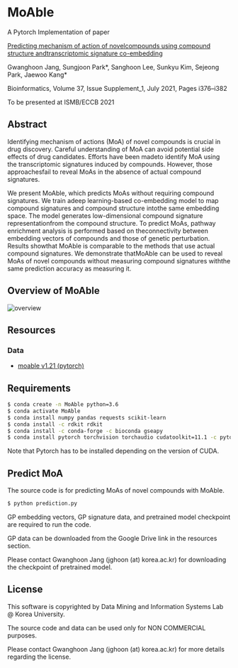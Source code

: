 # MoAble

A Pytorch Implementation of paper

[Predicting mechanism of action of novelcompounds using compound structure andtranscriptomic signature co-embedding](https://doi.org/10.1093/bioinformatics/btab275)

Gwanghoon Jang, Sungjoon Park*, Sanghoon Lee, Sunkyu Kim, Sejeong Park, Jaewoo Kang*

Bioinformatics, Volume 37, Issue Supplement_1, July 2021, Pages i376–i382

To be presented at ISMB/ECCB 2021

## Abstract

Identifying mechanism of actions (MoA) of novel compounds is crucial in drug discovery. Careful understanding of MoA can avoid potential side effects of drug candidates. Efforts have been madeto identify MoA using the transcriptomic signatures induced by compounds. However, those approachesfail to reveal MoAs in the absence of actual compound signatures.

We present MoAble, which predicts MoAs without requiring compound signatures. We train adeep learning-based co-embedding model to map compound signatures and compound structure intothe same embedding space. The model generates low-dimensional compound signature representationfrom the compound structure. To predict MoAs, pathway enrichment analysis is performed based on theconnectivity between embedding vectors of compounds and those of genetic perturbation. Results showthat MoAble is comparable to the methods that use actual compound signatures. We demonstrate thatMoAble can be used to reveal MoAs of novel compounds without measuring compound signatures withthe same prediction accuracy as measuring it.

## Overview of MoAble

![overview](https://user-images.githubusercontent.com/56992294/106699777-dbf52a80-6626-11eb-824a-cf41530380d5.png)

## Resources

### Data
- [moable v1.21 (pytorch)](https://drive.google.com/drive/folders/1ZDerqTBeRvSWPshfODixjjvafpjjF9Mh?usp=sharing)


## Requirements

```bash
$ conda create -n MoAble python=3.6
$ conda activate MoAble
$ conda install numpy pandas requests scikit-learn
$ conda install -c rdkit rdkit
$ conda install -c conda-forge -c bioconda gseapy
$ conda install pytorch torchvision torchaudio cudatoolkit=11.1 -c pytorch -c nvidia
```
Note that Pytorch has to be installed depending on the version of CUDA.

## Predict MoA

The source code is for predicting MoAs of novel compounds with MoAble.

```bash
$ python prediction.py 
```

GP embedding vectors, GP signature data, and pretrained model checkpoint are required to run the code. 

GP data can be downloaded from the Google Drive link in the resources section. 

Please contact Gwanghoon Jang (jghoon (at) korea.ac.kr) for downloading the checkpoint of pretrained model.

## License

This software is copyrighted by Data Mining and Information Systems Lab @ Korea University.

The source code and data can be used only for NON COMMERCIAL purposes. 

Please contact Gwanghoon Jang (jghoon (at) korea.ac.kr) for more details regarding the license.
